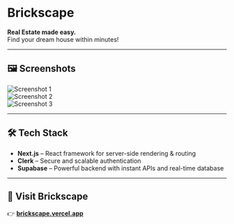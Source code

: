# Brickscape

**Real Estate made easy.**  
Find your dream house within minutes!

---

## 🖼️ Screenshots

![Screenshot 1](https://iili.io/3wtOkH7.png)  
![Screenshot 2](https://iili.io/3wtkV44.png)  
![Screenshot 3](https://iili.io/3wtvMDF.png)

---

## 🛠️ Tech Stack

- **Next.js** – React framework for server-side rendering & routing  
- **Clerk** – Secure and scalable authentication  
- **Supabase** – Powerful backend with instant APIs and real-time database

---

## 🚀 Visit Brickscape

👉 [**brickscape.vercel.app**](https://brickscape.vercel.app/)
